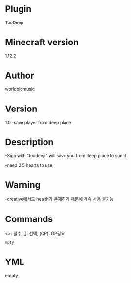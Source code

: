 # Plugin
TooDeep

# Minecraft version
1.12.2

# Author
worldbiomusic

# Version
1.0
-save player from deep place


# Description
-Sign with "toodeep" will save you from deep place to sunlit

-need 2.5 hearts to use

# Warning
-creative에서도 health가 존재하기 때문에 계속 사용 불가능

# Commands
<>: 필수, 
[]: 선택,
(OP): OP필요

```
mpty
```

# YML
empty
